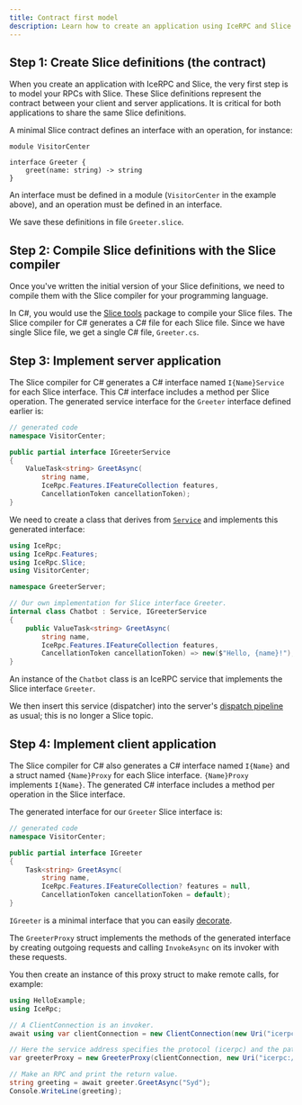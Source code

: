 ```yaml
---
title: Contract first model
description: Learn how to create an application using IceRPC and Slice.
---
```


## Step 1: Create Slice definitions (the contract)

When you create an application with IceRPC and Slice, the very first step is to model your RPCs with Slice. These Slice
definitions represent the contract between your client and server applications. It is critical for both applications to
share the same Slice definitions.

A minimal Slice contract defines an interface with an operation, for instance:

```slice
module VisitorCenter

interface Greeter {
    greet(name: string) -> string
}
```

An interface must be defined in a module (`VisitorCenter` in the example above), and an operation must be defined in an
interface.

We save these definitions in file `Greeter.slice`.

## Step 2: Compile Slice definitions with the Slice compiler

Once you've written the initial version of your Slice definitions, we need to compile them with the Slice compiler for
your programming language.

In C#, you would use the [Slice tools](https://github.com/icerpc/icerpc-csharp/tree/main/tools/IceRpc.Slice.Tools/README.md)
package to compile your Slice files. The Slice compiler for C# generates a C# file for each Slice file. Since we have
single Slice file, we get a single C# file, `Greeter.cs`.

## Step 3: Implement server application

The Slice compiler for C# generates a C# interface named `I{Name}Service` for each Slice interface. This C# interface
includes a method per Slice operation. The generated service interface for the `Greeter` interface defined earlier is:

```csharp
// generated code
namespace VisitorCenter;

public partial interface IGreeterService
{
    ValueTask<string> GreetAsync(
        string name,
        IceRpc.Features.IFeatureCollection features,
        CancellationToken cancellationToken);
}
```

We need to create a class that derives from [`Service`](csharp:IceRpc.Slice.Service) and implements this generated
interface:

```csharp
using IceRpc;
using IceRpc.Features;
using IceRpc.Slice;
using VisitorCenter;

namespace GreeterServer;

// Our own implementation for Slice interface Greeter.
internal class Chatbot : Service, IGreeterService
{
    public ValueTask<string> GreetAsync(
        string name,
        IceRpc.Features.IFeatureCollection features,
        CancellationToken cancellationToken) => new($"Hello, {name}!");
}
```

An instance of the `Chatbot` class is an IceRPC service that implements the Slice interface `Greeter`.

We then insert this service (dispatcher) into the server's
[dispatch pipeline](../../icerpc-core/dispatch/dispatch-pipeline) as usual; this is no longer a Slice topic.

## Step 4: Implement client application

The Slice compiler for C# also generates a C# interface named `I{Name}` and a struct named `{Name}Proxy` for each Slice
interface. `{Name}Proxy` implements `I{Name}`. The generated C# interface includes a method per operation in the Slice
interface.

The generated interface for our `Greeter` Slice interface is:

```csharp
// generated code
namespace VisitorCenter;

public partial interface IGreeter
{
    Task<string> GreetAsync(
        string name,
        IceRpc.Features.IFeatureCollection? features = null,
        CancellationToken cancellationToken = default);
}
```

`IGreeter` is a minimal interface that you can easily [decorate](https://en.wikipedia.org/wiki/Decorator_pattern).

The `GreeterProxy` struct implements the methods of the generated interface by creating outgoing requests and calling
`InvokeAsync` on its invoker with these requests.

You then create an instance of this proxy struct to make remote calls, for example:

```csharp
using HelloExample;
using IceRpc;

// A ClientConnection is an invoker.
await using var clientConnection = new ClientConnection(new Uri("icerpc://examples.zeroc.com"));

// Here the service address specifies the protocol (icerpc) and the path (/greeter).
var greeterProxy = new GreeterProxy(clientConnection, new Uri("icerpc:/greeter"));

// Make an RPC and print the return value.
string greeting = await greeter.GreetAsync("Syd");
Console.WriteLine(greeting);
```
